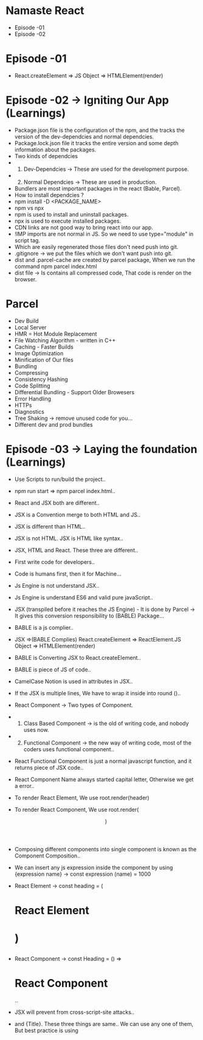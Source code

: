 # Namaste React

- Episode -01
- Episode -02

# Episode -01

- React.createElement => JS Object => HTMLElement(render)

# Episode -02 -> Igniting Our App (Learnings)

- Package.json file is the configuration of the npm, and the tracks the version of the dev-dependcies and normal dependcies.
- Package.lock.json file it tracks the entire version and some depth information about the packages.
- Two kinds of dependcies
- 1.  Dev-Dependcies -> These are used for the development purpose.
- 2.  Normal Dependcies -> These are used in production.
- Bundlers are most important packages in the react (Bable, Parcel).
- How to install dependcies ?
- npm install -D <PACKAGE_NAME>
- npm vs npx
- npm is used to install and uninstall packages.
- npx is used to execute installed packages.
- CDN links are not good way to bring react into our app.
- !IMP imports are not normal in JS. So we need to use type="module" in script tag.
- Which are easily regenerated those files don't need push into git.
- .gitignore -> we put the files which we don't want push into git.
- dist and .parcel-cache are created by parcel package, When we run the command npm parcel index.html
- dist file -> Is contains all compressed code, That code is render on the browser.

# Parcel

- Dev Build
- Local Server
- HMR = Hot Module Replacement
- File Watching Algorithm - written in C++
- Caching - Faster Builds
- Image Optimization
- Minification of Our files
- Bundling
- Compressing
- Consistency Hashing
- Code Splitting
- Differential Bundling - Support Older Browesers
- Error Handling
- HTTPs
- Diagnostics
- Tree Shaking -> remove unused code for you...
- Different dev and prod bundles

# Episode -03 -> Laying the foundation (Learnings)

- Use Scripts to run/build the project..
- npm run start => npm parcel index.html..
- React and JSX both are different..
- JSX is a Convention merge to both HTML and JS..
- JSX is different than HTML..
- JSX is not HTML. JSX is HTML like syntax..
- JSX, HTML and React. These three are different..
- First write code for developers..
- Code is humans first, then it for Machine...
- Js Engine is not understand JSX..
- Js Engine is understand ES6 and valid pure javaScript..
- JSX (transpiled before it reaches the JS Engine) - It is done by Parcel -> It gives this conversion responsibility to (BABLE) Package...

- BABLE is a js complier..
- JSX =>(BABLE Complies) React.createElement => ReactElement.JS Object => HTMLElement(render)
- BABLE is Converting JSX to React.createElement..
- BABLE is piece of JS of code..
- CamelCase Notion is used in attributes in JSX..
- If the JSX is multiple lines, We have to wrap it inside into round ()..

- React Component -> Two types of Component.
- 1.  Class Based Component -> is the old of writing code, and nobody uses now.
- 2.  Functional Component -> the new way of writing code, most of the coders uses functional component..

- React Functional Component is just a normal javascript function, and it returns piece of JSX code..

- React Component Name always started capital letter, Otherwise we get a error..
- To render React Element, We use root.render(header)
- To render React Component, We use root.render(<header/>)
- Composing different components into single component is known as the Component Composition..
- We can insert any js expression inside the component by using {expression name} -> const expression (name) = 1000
- React Element -> const heading = (<h1>React Element<h1/>)
- React Component -> const Heading = () => <h1>React Component</h1>..

- JSX will prevent from cross-script-site attacks..
- <Title/>, <Title></Title> and {Title}. These three things are same.. We can use any one of them, But best practice is using <Title/>
- JSX is making much more readable then React..

# Episode -04 -> Talk is cheap, Show the code (Learnings)

- In react props are used send data to the component
- Props are just normal arguments to the function..
- Passing a props to a component is just like a passing argument to the normal function..
- React all props are wrap into the single object known as props object..
- When we want to dynamically pass data to the component we need to pass it through the props..

- finally, destructure that props object and use in the component.
- Config driven UI -> Controlling UI based on the backend data.
- UI Layer and Data Layer both are important..

- When sending object as the prop resData = {objName} key will go as the prop inside the component

- Array.join() is used split element based on the separator..
- What is Optional Chaining ?
- Whenever we are lopping we need give key to the the component.
- By assigning unique key to the react component while mapping we are optimizing the rendering speed.
- Never use index as the key.
- not using keys (not acceptable) -> use index -> far better using unique id as key.
